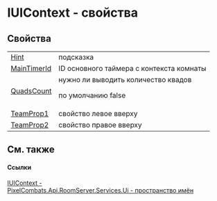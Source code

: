 # IUIContext - свойства




## Свойства
<table>
<tr>
<td><a href="f1631c08-d58c-29a4-fcb2-7a0703e0303b">Hint</a></td>
<td>подсказка</td></tr>
<tr>
<td><a href="52c23e4d-5392-9d51-4fb7-23b47ed5e175">MainTimerId</a></td>
<td>ID основного таймера с контекста комнаты</td></tr>
<tr>
<td><a href="1525c506-e9f7-f497-2ec5-9c7f595a8281">QuadsCount</a></td>
<td>нужно ли выводить количество квадов <p>по умолчанию false</p></td></tr>
<tr>
<td><a href="ed2ee882-f8c9-7043-e196-f99a17f03133">TeamProp1</a></td>
<td>свойство левое вверху</td></tr>
<tr>
<td><a href="51240398-4ecc-32d1-95ca-55c1477a24fe">TeamProp2</a></td>
<td>свойство правое вверху</td></tr>
</table>

## См. также


#### Ссылки
<a href="0996842d-da3e-65a2-82bc-42e99c6c8daf">IUIContext - </a>  
<a href="0529d6e2-f002-45fa-de24-d37a29132582">PixelCombats.Api.RoomServer.Services.Ui - пространство имён</a>  

